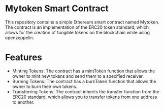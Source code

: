 # Mytoken Smart Contract
This repository contains a simple Ethereum smart contract named Mytoken. The contract is an implementation of the ERC20 token standard, which allows for the creation of fungible tokens on the blockchain while using openzeppelin.

# Features
- Minting Tokens: The contract has a mintToken function that allows the owner to mint new tokens and send them to a specified receiver.
- Burning Tokens: The contract has a burnToken function that allows the owner to burn their own tokens.
- Transferring Tokens: The contract inherits the transfer function from the ERC20 standard, which allows you to transfer tokens from one address to another.
